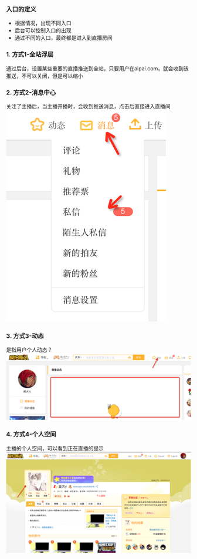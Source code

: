 ### 入口的定义
* 根据情况，出现不同入口
* 后台可以控制入口的出现
* 通过不同的入口，最终都是进入到直播房间

### 1. 方式1-全站浮层
通过后台，设置某些重要的直播推送到全站，只要用户在aipai.com，就会收到该推送，不可以关闭，但是可以缩小

### 2. 方式2-消息中心
关注了主播后，当主播开播时，会收到推送消息，点击后直接进入直播间
![消息](img/sms.png)

### 3. 方式3-动态
是指用户个人动态？
![个人动态](img/activity.png)

### 4. 方式4-个人空间
主播的个人空间，可以看到正在直播的提示
![个人空间](img/userceter.png)